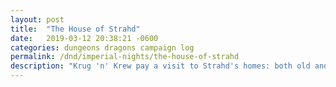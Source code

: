 ```yaml
---
layout: post
title:  "The House of Strahd"
date:   2019-03-12 20:38:21 -0600
categories: dungeons dragons campaign log
permalink: /dnd/imperial-nights/the-house-of-strahd
description: "Krug 'n' Krew pay a visit to Strahd's homes: both old and new."
---
```

